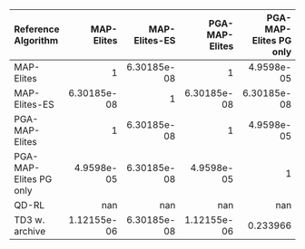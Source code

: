 | Reference Algorithm    |    MAP-Elites |   MAP-Elites-ES |   PGA-MAP-Elites |   PGA-MAP-Elites PG only |   QD-RL |   TD3 w. archive |
|:-----------------------|--------------:|----------------:|-----------------:|-------------------------:|--------:|-----------------:|
| MAP-Elites             |   1           |     6.30185e-08 |      1           |              4.9598e-05  |     nan |      1.12155e-06 |
| MAP-Elites-ES          |   6.30185e-08 |     1           |      6.30185e-08 |              6.30185e-08 |     nan |      6.30185e-08 |
| PGA-MAP-Elites         |   1           |     6.30185e-08 |      1           |              4.9598e-05  |     nan |      1.12155e-06 |
| PGA-MAP-Elites PG only |   4.9598e-05  |     6.30185e-08 |      4.9598e-05  |              1           |     nan |      0.233966    |
| QD-RL                  | nan           |   nan           |    nan           |            nan           |     nan |    nan           |
| TD3 w. archive         |   1.12155e-06 |     6.30185e-08 |      1.12155e-06 |              0.233966    |     nan |      1           |